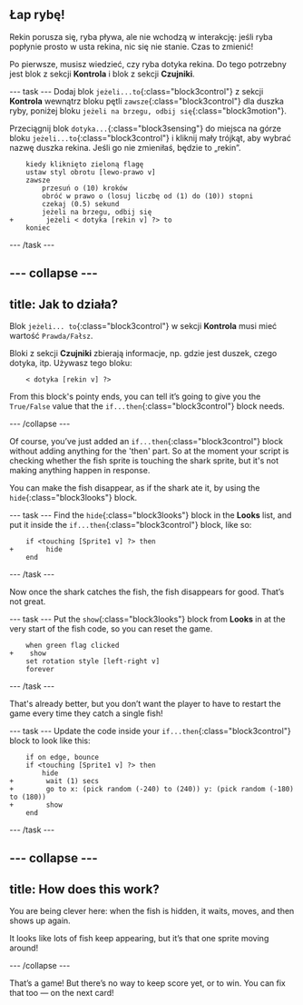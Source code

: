 ## Łap rybę!

Rekin porusza się, ryba pływa, ale nie wchodzą w interakcję: jeśli ryba popłynie prosto w usta rekina, nic się nie stanie. Czas to zmienić!

Po pierwsze, musisz wiedzieć, czy ryba dotyka rekina. Do tego potrzebny jest blok z sekcji **Kontrola** i blok z sekcji **Czujniki**.

\--- task \--- Dodaj blok `jeżeli...to`{:class="block3control"} z sekcji **Kontrola** wewnątrz bloku pętli `zawsze`{:class="block3control"} dla duszka ryby, poniżej bloku `jeżeli na brzegu, odbij się`{:class="block3motion"}.

Przeciągnij blok `dotyka...`{:class="block3sensing"} do miejsca na górze bloku `jeżeli...to`{:class="block3control"} i kliknij mały trójkąt, aby wybrać nazwę duszka rekina. Jeśli go nie zmieniłaś, będzie to „rekin”.

```blocks3
    kiedy kliknięto zieloną flagę
    ustaw styl obrotu [lewo-prawo v]
    zawsze 
        przesuń o (10) kroków
        obróć w prawo o (losuj liczbę od (1) do (10)) stopni
        czekaj (0.5) sekund
        jeżeli na brzegu, odbij się
+        jeżeli < dotyka [rekin v] ?> to
    koniec
```

\--- /task \---

## \--- collapse \---

## title: Jak to działa?

Blok `jeżeli... to`{:class="block3control"} w sekcji **Kontrola** musi mieć wartość `Prawda/Fałsz`.

Bloki z sekcji **Czujniki** zbierają informacje, np. gdzie jest duszek, czego dotyka, itp. Używasz tego bloku:

```blocks3
    < dotyka [rekin v] ?>
```

From this block's pointy ends, you can tell it’s going to give you the `True/False` value that the `if...then`{:class="block3control"} block needs.

\--- /collapse \---

Of course, you’ve just added an `if...then`{:class="block3control"} block without adding anything for the 'then' part. So at the moment your script is checking whether the fish sprite is touching the shark sprite, but it's not making anything happen in response.

You can make the fish disappear, as if the shark ate it, by using the `hide`{:class="block3looks"} block.

\--- task \--- Find the `hide`{:class="block3looks"} block in the **Looks** list, and put it inside the `if...then`{:class="block3control"} block, like so:

```blocks3
    if <touching [Sprite1 v] ?> then
+        hide
    end
```

\--- /task \---

Now once the shark catches the fish, the fish disappears for good. That’s not great.

\--- task \--- Put the `show`{:class="block3looks"} block from **Looks** in at the very start of the fish code, so you can reset the game.

```blocks3
    when green flag clicked
+    show
    set rotation style [left-right v]
    forever
```

\--- /task \---

That's already better, but you don’t want the player to have to restart the game every time they catch a single fish!

\--- task \--- Update the code inside your `if...then`{:class="block3control"} block to look like this:

```blocks3
    if on edge, bounce
    if <touching [Sprite1 v] ?> then
        hide
+        wait (1) secs
+        go to x: (pick random (-240) to (240)) y: (pick random (-180) to (180))
+        show
    end
```

\--- /task \---

## \--- collapse \---

## title: How does this work?

You are being clever here: when the fish is hidden, it waits, moves, and then shows up again.

It looks like lots of fish keep appearing, but it’s that one sprite moving around!

\--- /collapse \---

That’s a game! But there’s no way to keep score yet, or to win. You can fix that too — on the next card!